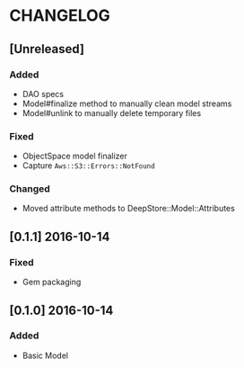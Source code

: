# CHANGELOG

## [Unreleased]
### Added
- DAO specs
- Model#finalize method to manually clean model streams
- Model#unlink to manually delete temporary files

### Fixed
- ObjectSpace model finalizer
- Capture `Aws::S3::Errors::NotFound`

### Changed
- Moved attribute methods to DeepStore::Model::Attributes

## [0.1.1] 2016-10-14
### Fixed
- Gem packaging

## [0.1.0] 2016-10-14
### Added
- Basic Model
